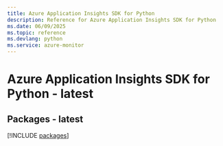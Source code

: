 ```yaml
---
title: Azure Application Insights SDK for Python
description: Reference for Azure Application Insights SDK for Python
ms.date: 06/09/2025
ms.topic: reference
ms.devlang: python
ms.service: azure-monitor
---
```

# Azure Application Insights SDK for Python - latest
## Packages - latest
[!INCLUDE [packages](application-insights-index.md)]